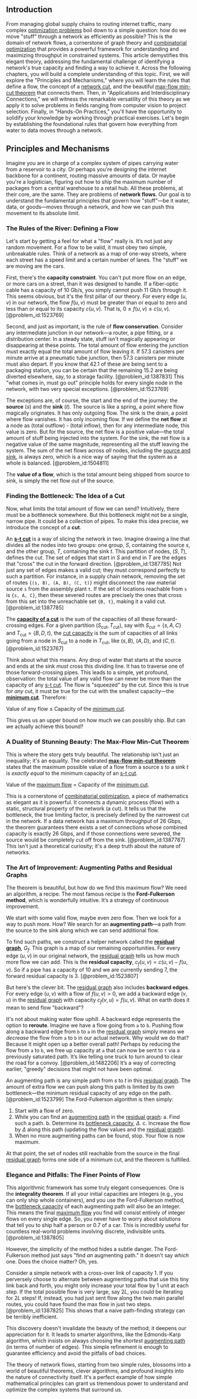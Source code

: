 ## Introduction
From managing global supply chains to routing internet traffic, many complex [optimization problems](@article_id:142245) boil down to a simple question: how do we move "stuff" through a network as efficiently as possible? This is the domain of network flows, a cornerstone of graph theory and [combinatorial optimization](@article_id:264489) that provides a powerful framework for understanding and maximizing throughput in constrained systems. This article demystifies this elegant theory, addressing the fundamental challenge of identifying a network's true capacity and finding a way to achieve it. Across the following chapters, you will build a complete understanding of this topic. First, we will explore the "Principles and Mechanisms," where you will learn the rules that define a flow, the concept of a [network cut](@article_id:276340), and the beautiful [max-flow min-cut theorem](@article_id:149965) that connects them. Then, in "Applications and Interdisciplinary Connections," we will witness the remarkable versatility of this theory as we apply it to solve problems in fields ranging from computer vision to project selection. Finally, in "Hands-On Practices," you'll have the opportunity to solidify your knowledge by working through practical exercises. Let's begin by establishing the foundational rules that govern how everything from water to data moves through a network.

## Principles and Mechanisms

Imagine you are in charge of a complex system of pipes carrying water from a reservoir to a city. Or perhaps you're designing the internet backbone for a continent, routing massive amounts of data. Or maybe you're a logistician, figuring out how to ship the maximum number of packages from a central warehouse to a retail hub. All these problems, at their core, are the same. They are problems of **network flows**. Our goal is to understand the fundamental principles that govern how "stuff"—be it water, data, or goods—moves through a network, and how we can push this movement to its absolute limit.

### The Rules of the River: Defining a Flow

Let's start by getting a feel for what a "flow" really is. It’s not just any random movement. For a flow to be valid, it must obey two simple, unbreakable rules. Think of a network as a map of one-way streets, where each street has a speed limit and a certain number of lanes. The "stuff" we are moving are the cars.

First, there's the **capacity constraint**. You can't put more flow on an edge, or more cars on a street, than it was designed to handle. If a fiber-optic cable has a capacity of $10$ Gb/s, you simply cannot push $11$ Gb/s through it. This seems obvious, but it's the first pillar of our theory. For every edge $(u,v)$ in our network, the flow $f(u, v)$ must be greater than or equal to zero and less than or equal to its capacity $c(u, v)$. That is, $0 \le f(u, v) \le c(u, v)$. [@problem_id:1523769]

Second, and just as important, is the rule of **flow conservation**. Consider any intermediate junction in our network—a router, a pipe fitting, or a distribution center. In a steady state, stuff isn't magically appearing or disappearing at these points. The total amount of flow entering the junction must exactly equal the total amount of flow leaving it. If $57.3$ canisters per minute arrive at a pneumatic tube junction, then $57.3$ canisters per minute must also depart. If you know that $42.1$ of these are being sent to a packaging station, you can be certain that the remaining $15.2$ are being diverted elsewhere, say, to a storage facility. [@problem_id:1387831] This "what comes in, must go out" principle holds for every single node in the network, with two very special exceptions. [@problem_id:1523769]

The exceptions are, of course, the start and the end of the journey: the **source** ($s$) and the **sink** ($t$). The source is like a spring, a point where flow magically originates. It has only outgoing flow. The sink is the drain, a point where flow vanishes. It has only incoming flow. If we define the **net flow** at a node as (total outflow) - (total inflow), then for any intermediate node, this value is zero. But for the source, the net flow is a positive value—the total amount of stuff being injected into the system. For the sink, the net flow is a negative value of the same magnitude, representing all the stuff leaving the system. The sum of the net flows across *all* nodes, including the [source and sink](@article_id:265209), is always zero, which is a nice way of saying that the system as a whole is balanced. [@problem_id:1504811]

The **value of a flow**, which is the total amount being shipped from source to sink, is simply the net flow out of the source.

### Finding the Bottleneck: The Idea of a Cut

Now, what limits the total amount of flow we can send? Intuitively, there must be a bottleneck somewhere. But this bottleneck might not be a single, narrow pipe. It could be a collection of pipes. To make this idea precise, we introduce the concept of a **cut**.

An **[s-t cut](@article_id:276033)** is a way of slicing the network in two. Imagine drawing a line that divides all the nodes into two groups: one group, $S$, containing the source $s$, and the other group, $T$, containing the sink $t$. This partition of nodes, $(S, T)$, defines the cut. The set of edges that start in $S$ and end in $T$ are the edges that "cross" the cut in the forward direction. [@problem_id:1387785] Not just any set of edges makes a valid cut; they must correspond perfectly to such a partition. For instance, in a supply chain network, removing the set of routes `{(s, B), (A, B), (C, t)}` might disconnect the raw material source `s` from the assembly plant `t`. If the set of locations reachable from `s` is `{s, A, C}`, then these severed routes are precisely the ones that cross from this set into the unreachable set `{B, t}`, making it a valid cut. [@problem_id:1387785]

The **[capacity of a cut](@article_id:261056)** is the sum of the capacities of all these forward-crossing edges. For a given partition $(S_{\text{cut}}, T_{\text{cut}})$, say with $S_{\text{cut}} = \{s, A, C\}$ and $T_{\text{cut}} = \{B, D, t\}$, the [cut capacity](@article_id:274084) is the sum of capacities of all links going from a node in $S_{\text{cut}}$ to a node in $T_{\text{cut}}$, like $(s,B)$, $(A,D)$, and $(C,t)$. [@problem_id:1523767]

Think about what this means. Any drop of water that starts at the source and ends at the sink *must* cross this dividing line. It has to traverse one of those forward-crossing pipes. This leads to a simple, yet profound, observation: the total value of any valid flow can never be more than the capacity of any [s-t cut](@article_id:276033). The flow is "squeezed" by the cut. Since this is true for *any* cut, it must be true for the cut with the smallest capacity—the **[minimum cut](@article_id:276528)**. Therefore:

Value of any flow $\le$ Capacity of the [minimum cut](@article_id:276528).

This gives us an upper bound on how much we can possibly ship. But can we actually achieve this bound?

### A Duality of Stunning Beauty: The Max-Flow Min-Cut Theorem

This is where the story gets truly beautiful. The relationship isn't just an inequality; it's an equality. The celebrated **[max-flow min-cut theorem](@article_id:149965)** states that the maximum possible value of a flow from a source $s$ to a sink $t$ is *exactly equal* to the minimum capacity of an [s-t cut](@article_id:276033).

Value of the [maximum flow](@article_id:177715) $=$ Capacity of the [minimum cut](@article_id:276528).

This is a cornerstone of [combinatorial optimization](@article_id:264489), a piece of mathematics as elegant as it is powerful. It connects a dynamic process (flow) with a static, structural property of the network (a cut). It tells us that the bottleneck, the true limiting factor, is precisely defined by the narrowest cut in the network. If a data network has a maximum throughput of $26$ Gbps, the theorem guarantees there exists a set of connections whose combined capacity is exactly $26$ Gbps, and if those connections were severed, the source would be completely cut off from the sink. [@problem_id:1387787] This isn't just a theoretical curiosity; it's a deep truth about the nature of networks.

### The Art of Improvement: Augmenting Paths and Residual Graphs

The theorem is beautiful, but how do we find this maximum flow? We need an algorithm, a recipe. The most famous recipe is the **Ford-Fulkerson method**, which is wonderfully intuitive. It’s a strategy of continuous improvement.

We start with some valid flow, maybe even zero flow. Then we look for a way to push more. How? We search for an **augmenting path**—a path from the source to the sink along which we can send additional flow.

To find such paths, we construct a helper network called the **[residual graph](@article_id:272602)**, $G_f$. This graph is a map of our remaining opportunities. For every edge $(u, v)$ in our original network, the [residual graph](@article_id:272602) tells us how much more flow we can add. This is the **residual capacity**, $c_f(u, v) = c(u, v) - f(u, v)$. So if a pipe has a capacity of 10 and we are currently sending 7, the forward residual capacity is 3. [@problem_id:1523807]

But here's the clever bit. The [residual graph](@article_id:272602) also includes **backward edges**. For every edge $(u, v)$ with a flow of $f(u, v) > 0$, we add a backward edge $(v, u)$ in the [residual graph](@article_id:272602) with capacity $c_f(v, u) = f(u, v)$. What on earth does it mean to send flow "backward"?

It's not about making water flow uphill. A backward edge represents the option to **reroute**. Imagine we have a flow going from `a` to `b`. Pushing flow along a backward edge from `b` to `a` in the [residual graph](@article_id:272602) simply means we *decrease* the flow from `a` to `b` in our actual network. Why would we do that? Because it might open up a better overall path! Perhaps by reducing the flow from `a` to `b`, we free up capacity at `a` that can now be sent to `t` via a previously saturated path. It’s like telling one truck to turn around to clear the road for a convoy. [@problem_id:1482206] It’s a way of correcting earlier, "greedy" decisions that might not have been optimal.

An augmenting path is any simple path from $s$ to $t$ in this [residual graph](@article_id:272602). The amount of extra flow we can push along this path is limited by its own bottleneck—the minimum residual capacity of any edge on the path. [@problem_id:1523799] The Ford-Fulkerson algorithm is then simply:

1.  Start with a flow of zero.
2.  While you can find an [augmenting path](@article_id:271984) in the [residual graph](@article_id:272602):
    a. Find such a path.
    b. Determine its [bottleneck capacity](@article_id:261736), $\Delta$.
    c. Increase the flow by $\Delta$ along this path (updating the flow values and the [residual graph](@article_id:272602)).
3.  When no more augmenting paths can be found, stop. Your flow is now maximum.

At that point, the set of nodes still reachable from the source in the final [residual graph](@article_id:272602) forms one side of a minimum cut, and the theorem is fulfilled.

### Elegance and Pitfalls: The Finer Points of Flow

This algorithmic framework has some truly elegant consequences. One is the **integrality theorem**. If all your initial capacities are integers (e.g., you can only ship whole containers), and you use the Ford-Fulkerson method, the [bottleneck capacity](@article_id:261736) of each augmenting path will also be an integer. This means the final [maximum flow](@article_id:177715) you find will consist entirely of integer flows on every single edge. So, you never have to worry about solutions that tell you to ship half a person or 0.7 of a car. This is incredibly useful for countless real-world problems involving discrete, indivisible units. [@problem_id:1387805]

However, the simplicity of the method hides a subtle danger. The Ford-Fulkerson method just says "find *an* augmenting path." It doesn't say *which* one. Does the choice matter? Oh, yes.

Consider a simple network with a cross-over link of capacity $1$. If you perversely choose to alternate between augmenting paths that use this tiny link back and forth, you might only increase your total flow by $1$ unit at each step. If the total possible flow is very large, say $2L$, you could be iterating for $2L$ steps! If, instead, you had just sent flow along the two main parallel routes, you could have found the max flow in just two steps. [@problem_id:1387825] This shows that a naive path-finding strategy can be terribly inefficient.

This discovery doesn't invalidate the beauty of the method; it deepens our appreciation for it. It leads to smarter algorithms, like the Edmonds-Karp algorithm, which insists on always choosing the *shortest* [augmenting path](@article_id:271984) (in terms of number of edges). This simple refinement is enough to guarantee efficiency and avoid the pitfalls of bad choices.

The theory of network flows, starting from two simple rules, blossoms into a world of beautiful theorems, clever algorithms, and profound insights into the nature of connectivity itself. It's a perfect example of how simple mathematical principles can grant us tremendous power to understand and optimize the complex systems that surround us.
